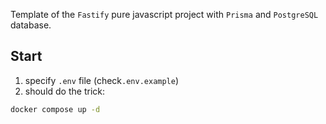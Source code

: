 Template of the `Fastify` pure javascript project with `Prisma` and `PostgreSQL` database.

## Start
1. specify `.env` file (check`.env.example`)
2. should do the trick:
```bash
docker compose up -d
```
